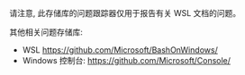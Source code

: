 请注意, 此存储库的问题跟踪器仅用于报告有关 WSL 文档的问题。

其他相关问题存储库:

* WSL https://github.com/Microsoft/BashOnWindows/
* Windows 控制台: https://github.com/Microsoft/Console/
